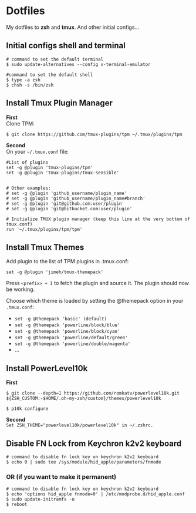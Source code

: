 # Dotfiles 
My dotfiles to **zsh**  and **tmux**. And other initial configs...

## Initial configs shell and terminal

```
# command to set the default terminal  
$ sudo update-alternatives --config x-terminal-emulator  
```


```
#command to set the default shell
$ type -a zsh   
$ chsh -s /bin/zsh    
```

## Install Tmux Plugin Manager

**First**  
Clone TPM:
```
$ git clone https://github.com/tmux-plugins/tpm ~/.tmux/plugins/tpm
```

**Second**  
On your ```~/.tmux.conf``` file:
```
#List of plugins
set -g @plugin 'tmux-plugins/tpm'
set -g @plugin 'tmux-plugins/tmux-sensible'


# Other examples:
# set -g @plugin 'github_username/plugin_name'
# set -g @plugin 'github_username/plugin_name#branch'
# set -g @plugin 'git@github.com:user/plugin'
# set -g @plugin 'git@bitbucket.com:user/plugin'

# Initialize TMUX plugin manager (keep this line at the very bottom of tmux.conf)
run '~/.tmux/plugins/tpm/tpm'
```

## Install Tmux Themes

Add plugin to the list of TPM plugins in .tmux.conf:
```
set -g @plugin 'jimeh/tmux-themepack'
```

Press  ```<prefix> + I```  to fetch the plugin and source it. The plugin should now be working.

Choose which theme is loaded by setting the @themepack option in your ```.tmux.conf```:

- ```set -g @themepack 'basic' (default)```
- ```set -g @themepack 'powerline/block/blue'```
- ```set -g @themepack 'powerline/block/cyan'```
- ```set -g @themepack 'powerline/default/green'```
- ```set -g @themepack 'powerline/double/magenta'```
- ...



## Install PowerLevel10k

**First**  

```
$ git clone --depth=1 https://github.com/romkatv/powerlevel10k.git ${ZSH_CUSTOM:-$HOME/.oh-my-zsh/custom}/themes/powerlevel10k

$ p10k configure
```

**Second**  
```Set ZSH_THEME="powerlevel10k/powerlevel10k" in ~/.zshrc.```





## Disable FN Lock from  Keychron k2v2 keyboard 

```
# command to disable fn lock key on keychron k2v2 keyboard
$ echo 0 | sudo tee /sys/module/hid_apple/parameters/fnmode     
```
### OR (if you want to make it permanent)
```
# command to disable fn lock key on keychron k2v2 keyboard
$ echo 'options hid_apple fnmode=0' | /etc/modprobe.d/hid_apple.conf
$ sudo update-initramfs -u 
$ reboot
```
